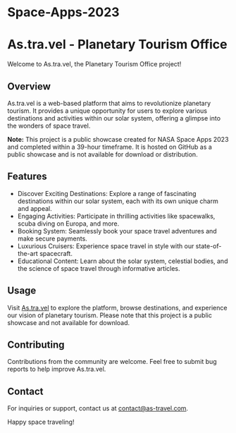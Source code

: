 # Space-Apps-2023

# As.tra.vel - Planetary Tourism Office

Welcome to As.tra.vel, the Planetary Tourism Office project!

## Overview

As.tra.vel is a web-based platform that aims to revolutionize planetary tourism. It provides a unique opportunity for users to explore various destinations and activities within our solar system, offering a glimpse into the wonders of space travel.

**Note:** This project is a public showcase created for NASA Space Apps 2023 and completed within a 39-hour timeframe.  It is hosted on GitHub as a public showcase and is not available for download or distribution.

## Features

- Discover Exciting Destinations: Explore a range of fascinating destinations within our solar system, each with its own unique charm and appeal.
- Engaging Activities: Participate in thrilling activities like spacewalks, scuba diving on Europa, and more.
- Booking System: Seamlessly book your space travel adventures and make secure payments.
- Luxurious Cruisers: Experience space travel in style with our state-of-the-art spacecraft.
- Educational Content: Learn about the solar system, celestial bodies, and the science of space travel through informative articles.

## Usage

Visit [As.tra.vel](https://guille-romero.github.io/As.tra.vel/index) to explore the platform, browse destinations, and experience our vision of planetary tourism. Please note that this project is a public showcase and not available for download.

## Contributing

Contributions from the community are welcome. Feel free to submit bug reports to help improve As.tra.vel.


## Contact

For inquiries or support, contact us at contact@as-travel.com.

Happy space traveling!
